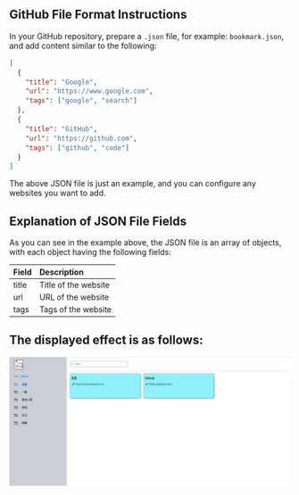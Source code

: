 ## GitHub File Format Instructions

In your GitHub repository, prepare a `.json` file, for example: `bookmark.json`, and add content similar to the following:

```json
[
  {
    "title": "Google",
    "url": "https://www.google.com",
    "tags": ["google", "search"]
  },
  {
    "title": "GitHub",
    "url": "https://github.com",
    "tags": ["github", "code"]
  }
]
```

The above JSON file is just an example, and you can configure any websites you want to add.

## Explanation of JSON File Fields

As you can see in the example above, the JSON file is an array of objects, with each object having the following fields:

| Field | Description          |
| :---- | :------------------- |
| title | Title of the website |
| url   | URL of the website   |
| tags  | Tags of the website  |

## The displayed effect is as follows:

![Alt text](screenshots/image.png)
